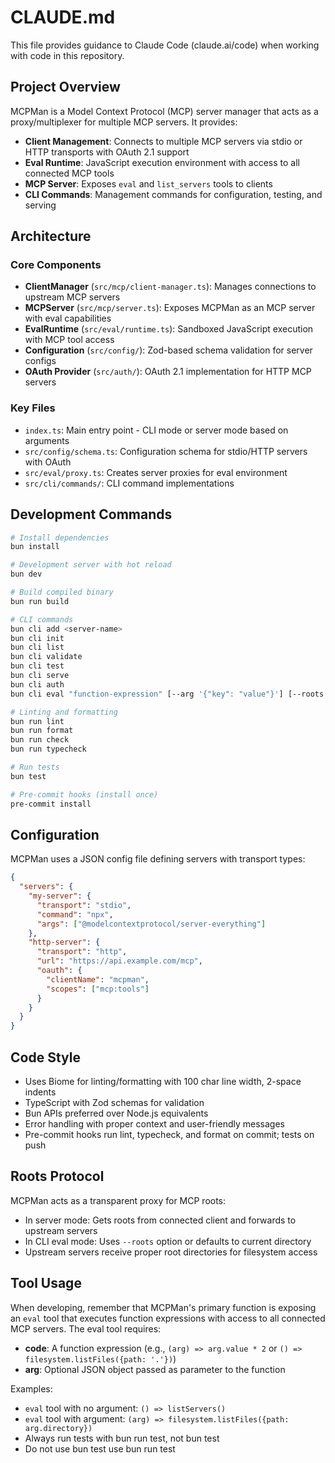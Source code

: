 # CLAUDE.md

This file provides guidance to Claude Code (claude.ai/code) when working with code in this repository.

## Project Overview

MCPMan is a Model Context Protocol (MCP) server manager that acts as a proxy/multiplexer for multiple MCP servers. It provides:

- **Client Management**: Connects to multiple MCP servers via stdio or HTTP transports with OAuth 2.1 support
- **Eval Runtime**: JavaScript execution environment with access to all connected MCP tools
- **MCP Server**: Exposes `eval` and `list_servers` tools to clients
- **CLI Commands**: Management commands for configuration, testing, and serving

## Architecture

### Core Components

- **ClientManager** (`src/mcp/client-manager.ts`): Manages connections to upstream MCP servers
- **MCPServer** (`src/mcp/server.ts`): Exposes MCPMan as an MCP server with eval capabilities
- **EvalRuntime** (`src/eval/runtime.ts`): Sandboxed JavaScript execution with MCP tool access
- **Configuration** (`src/config/`): Zod-based schema validation for server configs
- **OAuth Provider** (`src/auth/`): OAuth 2.1 implementation for HTTP MCP servers

### Key Files

- `index.ts`: Main entry point - CLI mode or server mode based on arguments
- `src/config/schema.ts`: Configuration schema for stdio/HTTP servers with OAuth
- `src/eval/proxy.ts`: Creates server proxies for eval environment
- `src/cli/commands/`: CLI command implementations

## Development Commands

```bash
# Install dependencies
bun install

# Development server with hot reload
bun dev

# Build compiled binary
bun run build

# CLI commands
bun cli add <server-name>
bun cli init
bun cli list
bun cli validate
bun cli test
bun cli serve
bun cli auth
bun cli eval "function-expression" [--arg '{"key": "value"}'] [--roots /path/to/dir]

# Linting and formatting
bun run lint
bun run format
bun run check
bun run typecheck

# Run tests
bun test

# Pre-commit hooks (install once)
pre-commit install
```

## Configuration

MCPMan uses a JSON config file defining servers with transport types:

```json
{
  "servers": {
    "my-server": {
      "transport": "stdio",
      "command": "npx",
      "args": ["@modelcontextprotocol/server-everything"]
    },
    "http-server": {
      "transport": "http",
      "url": "https://api.example.com/mcp",
      "oauth": {
        "clientName": "mcpman",
        "scopes": ["mcp:tools"]
      }
    }
  }
}
```

## Code Style

- Uses Biome for linting/formatting with 100 char line width, 2-space indents
- TypeScript with Zod schemas for validation
- Bun APIs preferred over Node.js equivalents
- Error handling with proper context and user-friendly messages
- Pre-commit hooks run lint, typecheck, and format on commit; tests on push

## Roots Protocol

MCPMan acts as a transparent proxy for MCP roots:
- In server mode: Gets roots from connected client and forwards to upstream servers
- In CLI eval mode: Uses `--roots` option or defaults to current directory
- Upstream servers receive proper root directories for filesystem access

## Tool Usage

When developing, remember that MCPMan's primary function is exposing an `eval` tool that executes function expressions with access to all connected MCP servers. The eval tool requires:

- **code**: A function expression (e.g., `(arg) => arg.value * 2` or `() => filesystem.listFiles({path: '.'})`)
- **arg**: Optional JSON object passed as parameter to the function

Examples:
- `eval` tool with no argument: `() => listServers()`
- `eval` tool with argument: `(arg) => filesystem.listFiles({path: arg.directory})`
- Always run tests with bun run test, not bun test
- Do not use bun test use bun run test